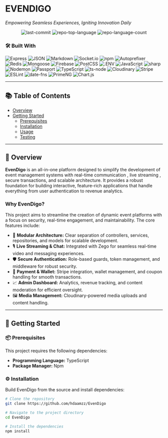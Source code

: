 # EVENDIGO

*Empowering Seamless Experiences, Igniting Innovation Daily*

<p align="center">
  <img alt="last-commit" src="https://img.shields.io/github/last-commit/hdaamzz/EvenDigo?style=flat&logo=git&logoColor=white&color=0080ff">
  <img alt="repo-top-language" src="https://img.shields.io/github/languages/top/hdaamzz/EvenDigo?style=flat&color=0080ff">
  <img alt="repo-language-count" src="https://img.shields.io/github/languages/count/hdaamzz/EvenDigo?style=flat&color=0080ff">
</p>

### 🛠️ Built With

![Express](https://img.shields.io/badge/Express-000000.svg?style=flat&logo=Express&logoColor=white)
![JSON](https://img.shields.io/badge/JSON-000000.svg?style=flat&logo=JSON&logoColor=white)
![Markdown](https://img.shields.io/badge/Markdown-000000.svg?style=flat&logo=Markdown&logoColor=white)
![Socket.io](https://img.shields.io/badge/Socket.io-010101.svg?style=flat&logo=socketdotio&logoColor=white)
![npm](https://img.shields.io/badge/npm-CB3837.svg?style=flat&logo=npm&logoColor=white)
![Autoprefixer](https://img.shields.io/badge/Autoprefixer-DD3735.svg?style=flat&logo=Autoprefixer&logoColor=white)
![Redis](https://img.shields.io/badge/Redis-FF4438.svg?style=flat&logo=Redis&logoColor=white)
![Mongoose](https://img.shields.io/badge/Mongoose-F04D35.svg?style=flat&logo=Mongoose&logoColor=white)
![Firebase](https://img.shields.io/badge/Firebase-DD2C00.svg?style=flat&logo=Firebase&logoColor=white)
![PostCSS](https://img.shields.io/badge/PostCSS-DD3A0A.svg?style=flat&logo=PostCSS&logoColor=white)
![.ENV](https://img.shields.io/badge/.ENV-ECD53F.svg?style=flat&logo=dotenv&logoColor=black)
![JavaScript](https://img.shields.io/badge/JavaScript-F7DF1E.svg?style=flat&logo=JavaScript&logoColor=black)
![sharp](https://img.shields.io/badge/sharp-99CC00.svg?style=flat&logo=sharp&logoColor=white)
![Nodemon](https://img.shields.io/badge/Nodemon-76D04B.svg?style=flat&logo=Nodemon&logoColor=white)
![Passport](https://img.shields.io/badge/Passport-34E27A.svg?style=flat&logo=Passport&logoColor=white)
![TypeScript](https://img.shields.io/badge/TypeScript-3178C6.svg?style=flat&logo=TypeScript&logoColor=white)
![ts-node](https://img.shields.io/badge/tsnode-3178C6.svg?style=flat&logo=ts-node&logoColor=white)
![Cloudinary](https://img.shields.io/badge/Cloudinary-3448C5.svg?style=flat&logo=Cloudinary&logoColor=white)
![Stripe](https://img.shields.io/badge/Stripe-635BFF.svg?style=flat&logo=Stripe&logoColor=white)
![ESLint](https://img.shields.io/badge/ESLint-4B32C3.svg?style=flat&logo=ESLint&logoColor=white)
![date-fns](https://img.shields.io/badge/datefns-770C56.svg?style=flat&logo=date-fns&logoColor=white)
![PrimeNG](https://img.shields.io/badge/PrimeNG-DD0031.svg?style=flat&logo=PrimeNG&logoColor=white)
![Chart.js](https://img.shields.io/badge/Chart.js-FF6384.svg?style=flat&logo=chartdotjs&logoColor=white)

---

## 📚 Table of Contents

- [Overview](#overview)
- [Getting Started](#getting-started)
  - [Prerequisites](#prerequisites)
  - [Installation](#installation)
  - [Usage](#usage)
  - [Testing](#testing)

---

## 🧩 Overview

**EvenDigo** is an all-in-one platform designed to simplify the development of event management systems with real-time communication , live streaming , secure transactions, and scalable architecture. It provides a robust foundation for building interactive, feature-rich applications that handle everything from user authentication to revenue analytics.

### Why EvenDigo?

This project aims to streamline the creation of dynamic event platforms with a focus on security, real-time engagement, and maintainability. The core features include:

- 🔧 **Modular Architecture:** Clear separation of controllers, services, repositories, and models for scalable development.
- 🎙️ **Live Streaming & Chat:** Integrated with Zego for seamless real-time video and messaging experiences.
- 🛡️ **Secure Authentication:** Role-based guards, token management, and middleware for robust security.
- 💼 **Payment & Wallet:** Stripe integration, wallet management, and coupon handling for smooth transactions.
- 📈 **Admin Dashboard:** Analytics, revenue tracking, and content moderation for efficient oversight.
- 🖼️ **Media Management:** Cloudinary-powered media uploads and content handling.

---

## 🚀 Getting Started

### 📦 Prerequisites

This project requires the following dependencies:

- **Programming Language:** TypeScript
- **Package Manager:** Npm

### ⚙️ Installation

Build EvenDigo from the source and install dependencies:

```sh
# Clone the repository
git clone https://github.com/hdaamzz/EvenDigo

# Navigate to the project directory
cd EvenDigo

# Install the dependencies
npm install
